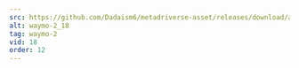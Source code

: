 ```yaml
---
src: https://github.com/Dadaism6/metadriverse-asset/releases/download/assetsv1.0.2/waymo-2_18.mp4
alt: waymo-2_18
tag: waymo-2
vid: 18
order: 12
---
```


